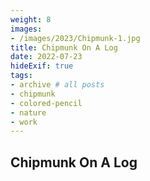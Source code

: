 ```yaml
---
weight: 8
images:
- /images/2023/Chipmunk-1.jpg
title: Chipmunk On A Log
date: 2022-07-23
hideExif: true
tags:
- archive # all posts
- chipmunk
- colored-pencil
- nature
- work
---
```


## Chipmunk On A Log
